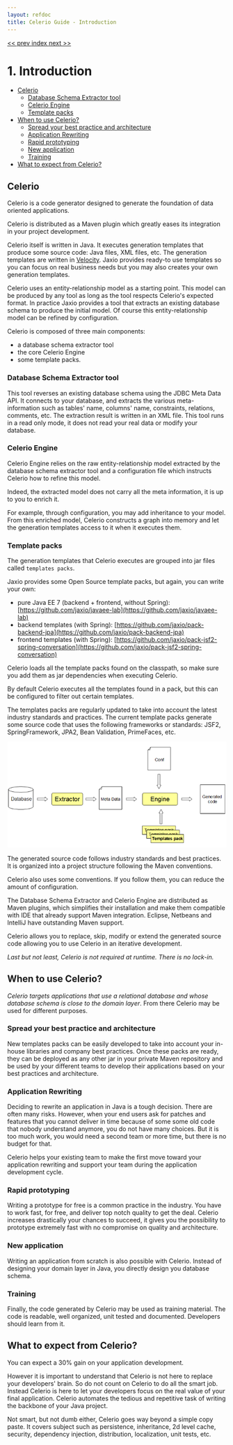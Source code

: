 ```yaml
---
layout: refdoc
title: Celerio Guide - Introduction
---
```


[ << prev ](index.html) [ index ](index.html) [ next >> ](installation.html)

# 1. Introduction

* [Celerio](#celerio)
    * [Database Schema Extractor tool](#database-schema-extractor-tool)
    * [Celerio Engine](#celerio-engine)
    * [Template packs](#template-packs)
* [When to use Celerio?](#when-to-use-celerio-)
    * [Spread your best practice and architecture](#spread-your-best-practice-and-architecture)
    * [Application Rewriting](#application-rewritting)
    * [Rapid prototyping](#rapid-prototyping)
    * [New application](#new-application)
    * [Training](#training)
* [What to expect from Celerio?](#what-to-expect-from-celerio-)

## Celerio

Celerio is a code generator designed to generate the foundation of data oriented applications.

Celerio is distributed as a Maven plugin which greatly eases its integration in your project development.

Celerio itself is written in Java. It executes generation templates that produce some source code:
Java files, XML files, etc. The generation templates are written in [Velocity](http://velocity.apache.org/).
Jaxio provides ready-to use templates so you can focus on real business needs but you may also creates
your own generation templates.

Celerio uses an entity-relationship model as a starting point. This model can be produced by any tool as long
as the tool respects Celerio's expected format. In practice Jaxio provides a tool that extracts an existing database
schema to produce the initial model. Of course this entity-relationship model can be refined by configuration.

Celerio is composed of three main components:

* a database schema extractor tool
* the core Celerio Engine
* some template packs.

### Database Schema Extractor tool

This tool reverses an existing database schema using the JDBC Meta Data API. It connects to your database,
and extracts the various meta-information such as tables' name, columns' name, constraints, relations, comments, etc.
The extraction result is written in an XML file. This tool runs in a read only mode, it does not read your real
data or modify your database.

### Celerio Engine

Celerio Engine relies on the raw entity-relationship model extracted by the database schema extractor tool and a
configuration file which instructs Celerio how to refine this model.

Indeed, the extracted model does not carry all the meta information, it is up to you to enrich it.

For example, through configuration, you may add inheritance to your model. From this enriched model, Celerio constructs
a graph into memory and let the generation templates access to it when it executes them.

### Template packs

The generation templates that Celerio executes are grouped into jar files called `templates packs`.

Jaxio provides some Open Source template packs, but again, you can write your own:

* pure Java EE 7 (backend + frontend, without Spring): [https://github.com/jaxio/javaee-lab](https://github.com/jaxio/javaee-lab)
* backend templates (with Spring): [https://github.com/jaxio/pack-backend-jpa](https://github.com/jaxio/pack-backend-jpa)
* frontend templates (with Spring): [https://github.com/jaxio/pack-jsf2-spring-conversation](https://github.com/jaxio/pack-jsf2-spring-conversation)

Celerio loads all the template packs found on the classpath, so make sure you add them as jar dependencies when
executing Celerio.

By default Celerio executes all the templates found in a pack, but this can be configured to filter out certain templates.

The templates packs are regularly updated to take into account the latest industry standards and practices.
The current template packs generate some source code that uses the following frameworks or
standards: JSF2, SpringFramework, JPA2, Bean Validation, PrimeFaces, etc.

![How Celerio works](images/celerio-phases.png)

The generated source code follows industry standards and best practices. It is organized into a project structure
following the Maven conventions.

Celerio also uses some conventions. If you follow them, you can reduce the amount of configuration.

The Database Schema Extractor and Celerio Engine are distributed as Maven plugins, which simplifies their installation
and make them compatible with IDE that already support Maven integration. Eclipse, Netbeans and IntelliJ have
outstanding Maven support.

Celerio allows you to replace, skip, modify or extend the generated source code allowing you to use Celerio in
an iterative development.

*Last but not least, Celerio is not required at runtime. There is no lock-in.*

## When to use Celerio?

*Celerio targets applications that use a relational database and whose database schema is close to the domain layer*.
From there Celerio may be used for different purposes.

### Spread your best practice and architecture

New templates packs can be easily developed to take into account your in-house libraries and company best practices.
Once these packs are ready, they can be deployed as any other jar in your private Maven repository and be used by your
different teams to develop their applications based on your best practices and architecture.

### Application Rewriting

Deciding to rewrite an application in Java is a tough decision. There are often many risks. However, when your end
users ask for patches and features that you cannot deliver in time because of some some old code that nobody understand
anymore, you do not have many choices. But it is too much work, you would need a second team or more time, but there is
no budget for that.

Celerio helps your existing team to make the first move toward your application rewriting and support your team during
the application development cycle.

### Rapid prototyping

Writing a prototype for free is a common practice in the industry. You have to work fast, for free, and deliver top
notch quality to get the deal. Celerio increases drastically your chances to succeed, it gives you the possibility to
prototype extremely fast with no compromise on quality and architecture.

### New application

Writing an application from scratch is also possible with Celerio. Instead of designing your domain layer in Java,
you directly design you database schema.

### Training

Finally, the code generated by Celerio may be used as training material. The code is readable, well organized, unit
tested and documented. Developers should learn from it.


## What to expect from Celerio?

You can expect a 30% gain on your application development.

However it is important to understand that Celerio is not here to replace your developers' brain. So do not count
on Celerio to do all the smart job. Instead Celerio is here to let your developers focus on the real value of your
final application. Celerio automates the tedious and repetitive task of writing the backbone of your Java project.

Not smart, but not dumb either, Celerio goes way beyond a simple copy paste. It covers subject such as persistence,
inheritance, 2d level cache, security, dependency injection, distribution, localization, unit tests, etc.
